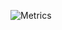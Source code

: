 ![Metrics](https://metrics.lecoq.io/jeongwhanchoi?template=classic&repositories=1&achievements=1&notable=1&repositories=100&repositories.batch=100&repositories.forks=false&repositories.affiliations=owner&achievements.threshold=C&achievements.secrets=true&achievements.display=detailed&achievements.limit=0&notable.from=organization&notable.repositories=false&repositories.featured=HMLET%2C%20Neural-Diffusion-Equation%2C%20lt-ocf%2C%20convert-ppt-to-pdf%2C%20CHIMERA-Stance-Detector-Extension%2C%20&config.timezone=Asia%2FSeoul)

